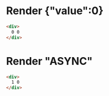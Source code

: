 # Render {"value":0}
```html
<div>
  0 0
</div>
```


# Render "ASYNC"
```html
<div>
  1 0
</div>
```